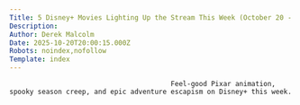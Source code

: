 ```yaml
---
Title: 5 Disney+ Movies Lighting Up the Stream This Week (October 20 - 26 )
Description: 
Author: Derek Malcolm
Date: 2025-10-20T20:00:15.000Z
Robots: noindex,nofollow
Template: index
---
```


                                            Feel-good Pixar animation, spooky season creep, and epic adventure escapism on Disney+ this week.  
                                        